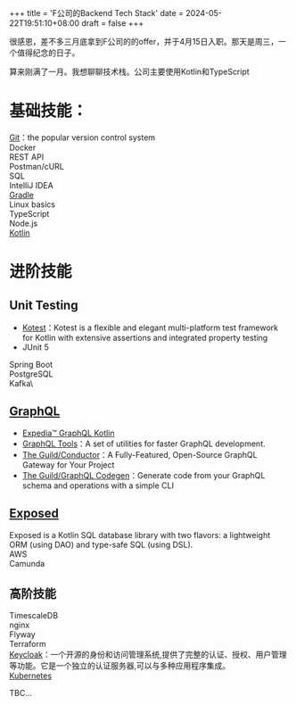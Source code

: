 +++
title = 'F公司的Backend Tech Stack'
date = 2024-05-22T19:51:10+08:00
draft = false
+++

很感恩，差不多三月底拿到F公司的的offer，并于4月15日入职。那天是周三，一个值得纪念的日子。

算来刚满了一月。我想聊聊技术栈。公司主要使用Kotlin和TypeScript

# 基础技能：
[Git](/posts/git-notes)：the popular version control system\
Docker\
REST API\
Postman/cURL\
SQL\
IntelliJ IDEA\
[Gradle](https://docs.gradle.org/current/userguide/userguide.html)\
Linux basics\
TypeScript\
Node.js\
[Kotlin](https://kotlinlang.org/)

# 进阶技能
## Unit Testing
- [Kotest](https://kotest.io/)：Kotest is a flexible and elegant multi-platform test framework for Kotlin with extensive
assertions and integrated property testing
- JUnit 5

Spring Boot\
PostgreSQL\
Kafka\

## [GraphQL](https://graphql.org/)
- [Expedia™️ GraphQL Kotlin](https://opensource.expediagroup.com/graphql-kotlin/docs)
- [GraphQL Tools](https://the-guild.dev/graphql/tools)：A set of utilities for faster GraphQL development.
- [The Guild/Conductor](https://the-guild.dev/graphql/gateway)：A Fully-Featured, Open-Source
  GraphQL Gateway for Your Project
- [The Guild/GraphQL Codegen](https://the-guild.dev/graphql/codegen)：Generate code from your GraphQL schema and operations with a simple CLI
## [Exposed](https://jetbrains.github.io/Exposed/home.html)
Exposed is a Kotlin SQL database library with two flavors: a lightweight ORM (using DAO) and type-safe SQL (using DSL).\
AWS\
Camunda

## 高阶技能
TimescaleDB\
nginx\
Flyway\
Terraform\
[Keycloak](https://www.keycloak.org/)：一个开源的身份和访问管理系统,提供了完整的认证、授权、用户管理等功能。它是一个独立的认证服务器,可以与多种应用程序集成。\
[Kubernetes](https://kubernetes.io/)

TBC...






